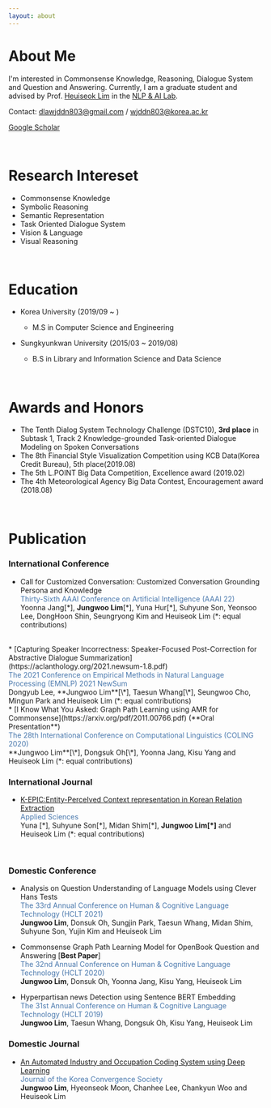 ```yaml
---
layout: about 
---
```


# About Me
I'm interested in Commonsense Knowledge, Reasoning, Dialogue System and Question and Answering. 
Currently, I am a graduate student and advised by Prof. [Heuiseok Lim](https://scholar.google.co.kr/citations?user=HMTkz7oAAAAJ&hl=ko&oi=ao)  in the [NLP & AI Lab](http://nlp.korea.ac.kr/). 

Contact: dlawjddn803@gmail.com / wjddn803@korea.ac.kr

[Google Scholar](https://scholar.google.com/citations?user=ubIxtk8AAAAJ&hl=ko)

<br/>

# Research Intereset
* Commonsense Knowledge
* Symbolic Reasoning
* Semantic Representation
* Task Oriented Dialogue System
* Vision & Language
* Visual Reasoning 

<br/>

# Education
* Korea University (2019/09 ~ )
  * M.S in Computer Science and Engineering

* Sungkyunkwan University (2015/03 ~ 2019/08)
  * B.S in Library and Information Science and Data Science 

<br/>

# Awards and Honors
* The Tenth Dialog System Technology Challenge (DSTC10), **3rd place** in Subtask 1, Track 2 Knowledge-grounded Task-oriented Dialogue Modeling on Spoken Conversations
* The 8th Financial Style Visualization Competition using KCB Data(Korea Credit Bureau), 5th place(2019.08)
* The 5th L.POINT Big Data Competition, Excellence award (2019.02)  
* The 4th Meteorological Agency Big Data Contest, Encouragement award (2018.08)   

<br/>

# Publication

### International Conference
* Call for Customized Conversation: Customized Conversation Grounding Persona and Knowledge <br/> 
<span style="color:rgb(73, 120, 173)"> Thirty-Sixth AAAI Conference on Artificial Intelligence (AAAI 22) </span> <br/> 
Yoonna Jang[\*], **Jungwoo Lim**[\*], Yuna Hur[\*], Suhyune Son, Yeonsoo Lee, DongHoon Shin, Seungryong Kim and Heuiseok Lim (*: equal contributions)   
<br/> 
* [Capturing Speaker Incorrectness: Speaker-Focused Post-Correction for Abstractive Dialogue Summarization](https://aclanthology.org/2021.newsum-1.8.pdf) <br/> 
<span style="color:rgb(73, 120, 173)"> The 2021 Conference on Empirical Methods in Natural Language Processing (EMNLP) 2021 NewSum </span> <br/> 
Dongyub Lee, **Jungwoo Lim**[\*], Taesun Whang[\*], Seungwoo Cho, Mingun Park and Heuiseok Lim (*: equal contributions)   
<br/> 
* [I Know What You Asked: Graph Path Learning using AMR for Commonsense](https://arxiv.org/pdf/2011.00766.pdf) (**Oral Presentation**) <br/> 
<span style="color:rgb(73, 120, 173)"> The 28th International Conference on Computational Linguistics (COLING 2020) </span>  <br/>
**Jungwoo Lim**[\*], Dongsuk Oh[\*], Yoonna Jang, Kisu Yang and Heuiseok Lim (*: equal contributions)  

### International Journal
* [K-EPIC:Entity-PerceIved Context representation in Korean Relation Extraction]() <br/> 
<span style="color:rgb(73, 120, 173)"> Applied Sciences </span> <br/>
Yuna [\*], Suhyune Son[\*], Midan Shim[\*], **Jungwoo Lim[\*]** and Heuiseok Lim (*: equal contributions)   
<br/>


### Domestic Conference
* Analysis on Question Understanding of Language Models using Clever Hans Tests <br/> 
<span style="color:rgb(73, 120, 173)"> The 33rd Annual Conference on Human & Cognitive Language Technology (HCLT 2021) </span> <br/>
**Jungwoo Lim**, Donsuk Oh, Sungjin Park, Taesun Whang, Midan Shim, Suhyune Son, Yujin Kim and Heuiseok Lim <br/>

* Commonsense Graph Path Learning Model for OpenBook Question and Answering [**Best Paper**] <br/> 
<span style="color:rgb(73, 120, 173)"> The 32nd Annual Conference on Human & Cognitive Language Technology (HCLT 2020) </span>  <br/>
**Jungwoo Lim**, Donsuk Oh, Yoonna Jang, Kisu Yang, Heuiseok Lim <br/> 

* Hyperpartisan news Detection using Sentence BERT Embedding <br/> 
<span style="color:rgb(73, 120, 173)"> The 31st Annual Conference on Human & Cognitive Language Technology (HCLT 2019) </span> <br/>
**Jungwoo Lim**, Taesun Whang, Dongsuk Oh, Kisu Yang, Heuiseok Lim 

### Domestic Journal
* [An Automated Industry and Occupation Coding System using Deep Learning](https://www.koreascience.or.kr/article/JAKO202113759910436.pdf) <br/> 
<span style="color:rgb(73, 120, 173)"> Journal of the Korea Convergence Society </span> <br/>
**Jungwoo Lim**, Hyeonseok Moon, Chanhee Lee, Chankyun Woo and Heuiseok Lim
